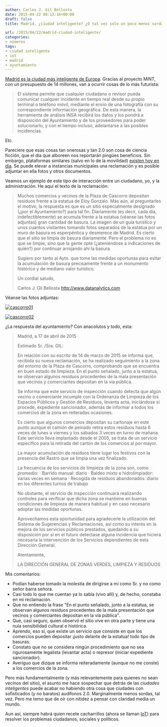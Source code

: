 ```yaml
---
author: Carlos J. Gil Bellosta
date: 2015-04-22 08:13:16+00:00
draft: false
title: Madrid, ¿ciudad inteligente? ¿O tal vez solo un poco menos sorda?

url: /2015/04/22/madrid-ciudad-inteligente/
categories:
- números
tags:
- ciudad inteligente
- iot
- madrid
- ayuntamiento
---
```


[Madrid es la ciudad más inteligente de Europa](http://www.inarquia.es/eficiencia-energetica/noticias/actualidad/item/852-el-proyecto-mint-convertir%C3%A1-a-madrid-en-la-ciudad-m%C3%A1s-inteligente-de-europa). Gracias al proyecto MiNT, con un presupuesto de 14 millones, van a ocurrir cosas de lo más futurista:

>El sistema permite que cualquier ciudadano o revisor pueda comunicar cualquier incidente en tiempo real desde su propio terminal o teléfono móvil, mediante el envío de una fotografía con su correspondiente información geográfica. De esta manera, la herramienta de análisis INSA recibirá los datos y los pondrá a disposición del Ayuntamiento y de los proveedores para poder solucionarlo, y con el tiempo incluso, adelantarse a las posibles incidencias.

Etc.

Pareciere que esas cosas tan onerosas y tan 2.0 son cosa de ciencia ficción, que el día que alboreen nos reportarán pingües beneficios. Sin embargo, plataformas similares (salvo en lo de la movilidad) [existen hoy en día](http://www.madrid.es/portales/munimadrid/es/Inicio/Ayuntamiento/Contactar/Sugerencias-y-reclamaciones?vgnextchannel=5eadc1ab4fd86210VgnVCM2000000c205a0aRCRD). Se puede elevar a instancias municipales una reclamación y es posible adjuntar en ella fotos y otros documentos.

Veamos un ejemplo de este tipo de interacción entre un ciudadano, yo, y la administración. He aquí el texto de la reclamación:

>Muchos comercios y vecinos de la Plaza de Cascorro depositan residuos frente a la estatua de Eloy Gonzalo. Más aún, al preguntarles el motivo, la respuesta es que es un sitio especialmente designado (¿por el Ayuntamiento?) para tal fin. Diariamente (es decir, cada día, indefectiblemente) se acumula frente a la estatua (véanse las fotos adjuntas) gran cantidad de basura. La imagen de un guía turístico y unos cuantos visitantes tomando fotos separados de la estatua por un muro de basura es esperpéntica y desmerece de Madrid. Es cierto que el sitio se limpia de basura diariamente. Pero el problema no es que se limpie, sino que la gente opte (¿ateniéndose a indicaciones de quién?) por continuar arrojando ahí la basura.
>
>Sugiero por tanto al Ayto. que tome las medidas oportunas para evitar la acumulación de basura precisamente frente a un monumento histórico y de mediano valor turístico.
>
>Un cordial saludo,
>
>Carlos J. Gil Bellosta
>http://www.datanalytics.com

Véanse las fotos adjuntas:

[![cascorro01](/wp-uploads/2015/04/cascorro01.jpg)
](/wp-uploads/2015/04/cascorro01.jpg)

[![cascorro02](/wp-uploads/2015/04/cascorro02.jpg)
](/wp-uploads/2015/04/cascorro02.jpg)

¿La respuesta del ayuntamiento? Con anacolutos y todo, esta:

>Madrid, a 17 de abril de 2015
>
>Estimado Sr. /Sra. GIL:
>
>En relación con su escrito de 14 de marzo de 2015 se informa que, recibida su nueva reclamación, se ha realizado seguimiento a la zona del entorno de  la Plaza de Cascorro, comprobando que se encuentra en buen estado de limpieza. En el punto señalado, junto a la estatua, se observan algunos  residuos procedentes de la mala presentación que vecinos y comerciantes depositan en la vía pública.
>
>Se informa que este servicio de inspección cuando detecta que algún vecino o comerciante incumple con la Ordenanza de Limpieza de los Espacios Públicos y Gestión de Residuos, levanta acta, iniciándose si procede, expediente sancionador, además de informar a todos los comercios de la zona en reiteradas ocasiones.
>
>Es cierto que algunos comercios depositan su cartonaje en este punto aunque el camión de peinado retira estos residuos hasta 6 veces de lunes a viernes y los sábados 3 veces en turno de mañana.  Este servicio lleva implantado desde el 2005, se trata de un servicio especifico para la retirada del cartón de los comercios al por mayor.
>
>La mayor acumulación de residuos tiene lugar los festivos con la presencia del Rastro que se limpia una vez finalizado.
>
>La frecuencia de los servicios de limpieza de la zona son, como promedio:
>· Barrido manual: diario
>· Baldeo mixto e hidrolimpiador: varias veces en semana
>· Recogida de residuos abandonados: diario  en los diferentes turnos de trabajo
>
>No obstante, el servicio de inspección continuará realizando controles para verificar que dicha zona se mantiene en buenas condiciones de limpieza de manera habitual y en caso necesario adoptar las medidas oportunas.
>
>Aprovechamos esta oportunidad para agradecerle la utilización del Sistema de Sugerencias y Reclamaciones, así como su interés en la mejora de los servicios públicos prestados, quedando a su disposición por si en el futuro detectase alguna incidencia que hiciera necesaria la intervención de los Servicios dependientes de esta Dirección General.
>
>Atentamente,
>
>LA DIRECCIÓN GENERAL DE ZONAS VERDES, LIMPIEZA Y RESIDUOS

Mis comentarios:

* Podían haberse tomado la molestia de dirigirse a mí como Sr. y no como señor barra señora.
* Casi todo lo que me cuentan ya lo sabía (vivo allí) y, de hecho, constaba en mi reclamación.
* Que no entiendo la frase "En el punto señalado, junto a la estatua, se observan algunos residuos procedentes de la mala presentación que vecinos y comerciantes depositan en la vía pública".
* Que, casi seguro, quien observó el sitio vive en otra parte y tiene una nula sensibilidad cultural e histórica.
* Aprendo, eso sí, que existe un servicio que consiste en que los comercios pueden depositar ¡justo delante de la estatua! todo tipo de basuras.
* Constato que no se considera ningún procedimiento que no sea rigurosamente legalista (levantar acta) o represor (iniciar expediente sancionador).
* Averiguo que dizque se informa reiteradamente (aunque no me conste) a los comercios de la zona.

Pero más fundamentalmente (y más relevantemente para quienes no sean vecinos del sitio), el asunto me hace sospechar que detrás de las  _ciudades inteligentes_ puede acabar no habiendo otra cosa que ciudades con sofisticados (y no baratos) audífonos 2.0. Marginalmente menos sordas, tal vez. Pero me temo que de oír con nitidez a pensar con claridad media un mundo.

Aun así, siempre habrá quien recete cacharrillos (ahora se llaman [IoT](http://es.wikipedia.org/wiki/Internet_de_las_cosas)) para resolver los problemas ciudadanos, sociales y políticos.

